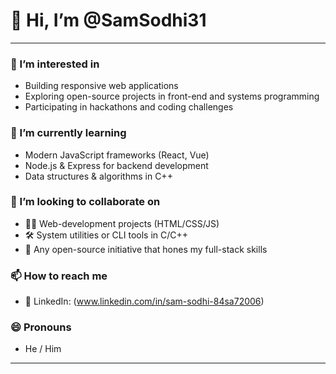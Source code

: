 # 👋 Hi, I’m @SamSodhi31

---

### 👀 I’m interested in
- Building responsive web applications  
- Exploring open-source projects in front-end and systems programming  
- Participating in hackathons and coding challenges  

### 🌱 I’m currently learning
- Modern JavaScript frameworks (React, Vue)  
- Node.js & Express for backend development  
- Data structures & algorithms in C++  

### 💞️ I’m looking to collaborate on
- 👩‍💻 Web-development projects (HTML/CSS/JS)  
- 🛠️ System utilities or CLI tools in C/C++  
- 🤝 Any open-source initiative that hones my full-stack skills  

### 📫 How to reach me 
- 🔗 LinkedIn: (www.linkedin.com/in/sam-sodhi-84sa72006)  

### 😄 Pronouns
- He / Him  

---
